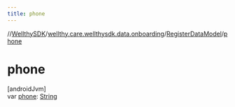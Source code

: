 ```yaml
---
title: phone
---
```

//[WellthySDK](../../../index.html)/[wellthy.care.wellthysdk.data.onboarding](../index.html)/[RegisterDataModel](index.html)/[phone](phone.html)



# phone



[androidJvm]\
var [phone](phone.html): [String](https://kotlinlang.org/api/latest/jvm/stdlib/kotlin/-string/index.html)




